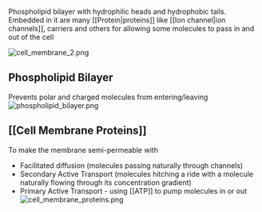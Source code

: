 Phospholipid bilayer with hydrophilic heads and hydrophobic tails. Embedded in it are many [[Protein|proteins]] like [[Ion channel|ion channels]], carriers and others for allowing some molecules to pass in and out of the cell

![cell_membrane_2.png](cell_membrane_2.png)

## Phospholipid Bilayer

Prevents polar and charged molecules from entering/leaving
![phospholipid_bilayer.png](phospholipid_bilayer.png)

## [[Cell Membrane Proteins]]

To make the membrane semi-permeable with

* Facilitated diffusion (molecules passing naturally through channels)
* Secondary Active Transport (molecules hitching a ride with a molecule naturally flowing through its concentration gradient)
* Primary Active Transport - using [[ATP]] to pump molecules in or out
  ![cell_membrane_proteins.png](cell_membrane_proteins.png)
